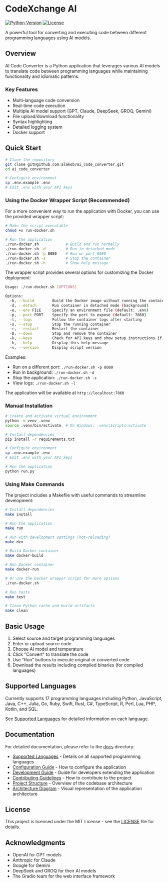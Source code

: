 # CodeXchange AI

[![Python Version](https://img.shields.io/badge/python-3.10%2B-blue.svg)](https://python.org)
[![License](https://img.shields.io/badge/license-MIT-green.svg)](LICENSE)

A powerful tool for converting and executing code between different programming languages using AI models.

## Overview

AI Code Converter is a Python application that leverages various AI models to translate code between programming languages while maintaining functionality and idiomatic patterns.

### Key Features

- Multi-language code conversion
- Real-time code execution
- Multiple AI model support (GPT, Claude, DeepSeek, GROQ, Gemini)
- File upload/download functionality
- Syntax highlighting
- Detailed logging system
- Docker support

## Quick Start

```bash
# Clone the repository
git clone git@github.com:alakob/ai_code_converter.git
cd ai_code_converter

# Configure environment
cp .env.example .env
# Edit .env with your API keys

```

### Using the Docker Wrapper Script (Recommended)

For a more convenient way to run the application with Docker, you can use the provided wrapper script:

```bash
# Make the script executable
chmod +x run-docker.sh

# Run the application
./run-docker.sh            # Build and run normally
./run-docker.sh -d         # Run in detached mode
./run-docker.sh -p 8080    # Run on port 8080
./run-docker.sh -s         # Stop the container
./run-docker.sh -h         # Show help message

```

The wrapper script provides several options for customizing the Docker deployment:

```bash
Usage: ./run-docker.sh [OPTIONS]

Options:
  -b, --build        Build the Docker image without running the container
  -d, --detach       Run container in detached mode (background)
  -e, --env FILE     Specify an environment file (default: .env)
  -p, --port PORT    Specify the port to expose (default: 7860)
  -l, --logs         Follow the container logs after starting
  -s, --stop         Stop the running container
  -r, --restart      Restart the container
  -D, --down         Stop and remove the container
  -k, --keys         Check for API keys and show setup instructions if missing
  -h, --help         Display this help message
  -v, --version      Display script version
```

Examples:
- Run on a different port: `./run-docker.sh -p 8080`
- Run in background: `./run-docker.sh -d`
- Stop the application: `./run-docker.sh -s`
- View logs: `./run-docker.sh -l`

The application will be available at `http://localhost:7860`

### Manual Installation

```bash
# Create and activate virtual environment
python -m venv .venv
source .venv/bin/activate  # On Windows: .venv\Scripts\activate

# Install dependencies
pip install -r requirements.txt

# Configure environment
cp .env.example .env
# Edit .env with your API keys

# Run the application
python run.py
```

### Using Make Commands

The project includes a Makefile with useful commands to streamline development:

```bash
# Install dependencies
make install

# Run the application
make run

# Run with development settings (hot-reloading)
make dev

# Build Docker container
make docker-build

# Run Docker container
make docker-run

# Or use the Docker wrapper script for more options
./run-docker.sh

# Run tests
make test

# Clean Python cache and build artifacts
make clean
```

## Basic Usage

1. Select source and target programming languages
2. Enter or upload source code
3. Choose AI model and temperature
4. Click "Convert" to translate the code
5. Use "Run" buttons to execute original or converted code
6. Download the results including compiled binaries (for compiled languages)

## Supported Languages

Currently supports 17 programming languages including Python, JavaScript, Java, C++, Julia, Go, Ruby, Swift, Rust, C#, TypeScript, R, Perl, Lua, PHP, Kotlin, and SQL.

See [Supported Languages](./docs/languages.md) for detailed information on each language.

## Documentation

For detailed documentation, please refer to the [docs](./docs) directory:

- [Supported Languages](./docs/languages.md) - Details on all supported programming languages
- [Configuration Guide](./docs/configuration.md) - How to configure the application
- [Development Guide](./docs/development.md) - Guide for developers extending the application
- [Contributing Guidelines](./docs/contributing.md) - How to contribute to the project
- [Project Structure](./docs/project_structure.md) - Overview of the codebase architecture
- [Architecture Diagram](./docs/architecture_diagram.md) - Visual representation of the application architecture

## License

This project is licensed under the MIT License - see the [LICENSE](LICENSE) file for details.

## Acknowledgments

- OpenAI for GPT models
- Anthropic for Claude
- Google for Gemini
- DeepSeek and GROQ for their AI models
- The Gradio team for the web interface framework 